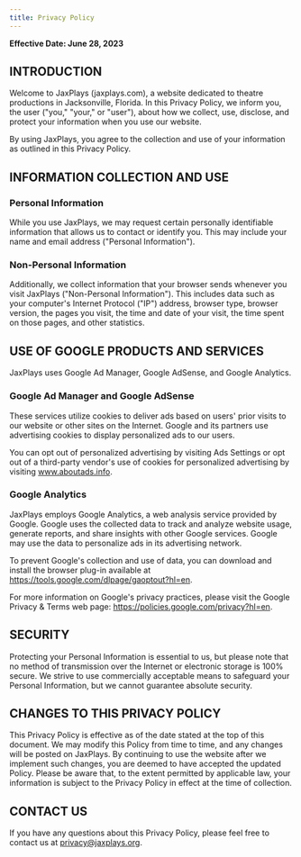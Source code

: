```yaml
---
title: Privacy Policy
---
```

**Effective Date: June 28, 2023**

## INTRODUCTION
Welcome to JaxPlays (jaxplays.com), a website dedicated to theatre productions in Jacksonville, Florida. In this Privacy Policy, we inform you, the user ("you," "your," or "user"), about how we collect, use, disclose, and protect your information when you use our website.

By using JaxPlays, you agree to the collection and use of your information as outlined in this Privacy Policy.

## INFORMATION COLLECTION AND USE
### Personal Information
While you use JaxPlays, we may request certain personally identifiable information that allows us to contact or identify you. This may include your name and email address ("Personal Information").

### Non-Personal Information
Additionally, we collect information that your browser sends whenever you visit JaxPlays ("Non-Personal Information"). This includes data such as your computer's Internet Protocol ("IP") address, browser type, browser version, the pages you visit, the time and date of your visit, the time spent on those pages, and other statistics.

## USE OF GOOGLE PRODUCTS AND SERVICES
JaxPlays uses Google Ad Manager, Google AdSense, and Google Analytics.

### Google Ad Manager and Google AdSense
These services utilize cookies to deliver ads based on users' prior visits to our website or other sites on the Internet. Google and its partners use advertising cookies to display personalized ads to our users.

You can opt out of personalized advertising by visiting Ads Settings or opt out of a third-party vendor's use of cookies for personalized advertising by visiting www.aboutads.info.

### Google Analytics
JaxPlays employs Google Analytics, a web analysis service provided by Google. Google uses the collected data to track and analyze website usage, generate reports, and share insights with other Google services. Google may use the data to personalize ads in its advertising network.

To prevent Google's collection and use of data, you can download and install the browser plug-in available at https://tools.google.com/dlpage/gaoptout?hl=en.

For more information on Google's privacy practices, please visit the Google Privacy & Terms web page: https://policies.google.com/privacy?hl=en.

## SECURITY
Protecting your Personal Information is essential to us, but please note that no method of transmission over the Internet or electronic storage is 100% secure. We strive to use commercially acceptable means to safeguard your Personal Information, but we cannot guarantee absolute security.

## CHANGES TO THIS PRIVACY POLICY
This Privacy Policy is effective as of the date stated at the top of this document. We may modify this Policy from time to time, and any changes will be posted on JaxPlays. By continuing to use the website after we implement such changes, you are deemed to have accepted the updated Policy. Please be aware that, to the extent permitted by applicable law, your information is subject to the Privacy Policy in effect at the time of collection.

## CONTACT US
If you have any questions about this Privacy Policy, please feel free to contact us at privacy@jaxplays.org.